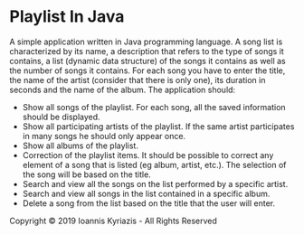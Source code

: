 # Playlist In Java
A simple application written in Java programming language. A song list is characterized by its name, a description that refers to the type of songs it contains, a list (dynamic data structure) of the songs it contains as well as the number of songs it contains. For each song you have to enter the title, the name of the artist (consider that there is only one), its duration in seconds and the name of the album.
The application should:
  - Show all songs of the playlist. For each song, all the saved information should be displayed.
  - Show all participating artists of the playlist. If the same artist participates in many songs he should only appear once.
  - Show all albums of the playlist.
  - Correction of the playlist items. It should be possible to correct any element of a song that is listed (eg album, artist, etc.). The selection of the song will be based on the title.
  - Search and view all the songs on the list performed by a specific artist.
  - Search and view all songs in the list contained in a specific album.
  - Delete a song from the list based on the title that the user will enter.
 
 Copyright © 2019 Ioannis Kyriazis - All Rights Reserved
